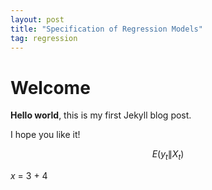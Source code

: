 ```yaml
---
layout: post
title: "Specification of Regression Models"
tag: regression
---
```


# Welcome

**Hello world**, this is my first Jekyll blog post.

I hope you like it!

$$ E(y_t \| X_t) $$

$x$ = 3 + 4
